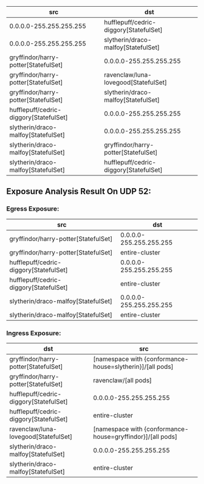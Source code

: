| src | dst |
|-----|-----|
| 0.0.0.0-255.255.255.255 | hufflepuff/cedric-diggory[StatefulSet] |
| 0.0.0.0-255.255.255.255 | slytherin/draco-malfoy[StatefulSet] |
| gryffindor/harry-potter[StatefulSet] | 0.0.0.0-255.255.255.255 |
| gryffindor/harry-potter[StatefulSet] | ravenclaw/luna-lovegood[StatefulSet] |
| gryffindor/harry-potter[StatefulSet] | slytherin/draco-malfoy[StatefulSet] |
| hufflepuff/cedric-diggory[StatefulSet] | 0.0.0.0-255.255.255.255 |
| slytherin/draco-malfoy[StatefulSet] | 0.0.0.0-255.255.255.255 |
| slytherin/draco-malfoy[StatefulSet] | gryffindor/harry-potter[StatefulSet] |
| slytherin/draco-malfoy[StatefulSet] | hufflepuff/cedric-diggory[StatefulSet] |
## Exposure Analysis Result On UDP 52:
### Egress Exposure:
| src | dst |
|-----|-----|
| gryffindor/harry-potter[StatefulSet] | 0.0.0.0-255.255.255.255 |
| gryffindor/harry-potter[StatefulSet] | entire-cluster |
| hufflepuff/cedric-diggory[StatefulSet] | 0.0.0.0-255.255.255.255 |
| hufflepuff/cedric-diggory[StatefulSet] | entire-cluster |
| slytherin/draco-malfoy[StatefulSet] | 0.0.0.0-255.255.255.255 |
| slytherin/draco-malfoy[StatefulSet] | entire-cluster |

### Ingress Exposure:
| dst | src |
|-----|-----|
| gryffindor/harry-potter[StatefulSet] | [namespace with {conformance-house=slytherin}]/[all pods] |
| gryffindor/harry-potter[StatefulSet] | ravenclaw/[all pods] |
| hufflepuff/cedric-diggory[StatefulSet] | 0.0.0.0-255.255.255.255 |
| hufflepuff/cedric-diggory[StatefulSet] | entire-cluster |
| ravenclaw/luna-lovegood[StatefulSet] | [namespace with {conformance-house=gryffindor}]/[all pods] |
| slytherin/draco-malfoy[StatefulSet] | 0.0.0.0-255.255.255.255 |
| slytherin/draco-malfoy[StatefulSet] | entire-cluster |
